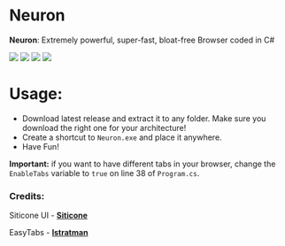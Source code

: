 # Neuron

**Neuron**: Extremely powerful, super-fast, bloat-free Browser coded in C#

![](https://img.shields.io/github/v/release/Strayfade/Neuron?style=flat-square)
![](https://img.shields.io/github/commit-activity/m/Strayfade/Neuron?style=flat-square)
![](https://img.shields.io/github/repo-size/Strayfade/Neuron?style=flat-square)
![](https://img.shields.io/github/license/Strayfade/Neuron?style=flat-square)

# Usage:
 - Download latest release and extract it to any folder. Make sure you download the right one for your architecture!
 - Create a shortcut to `Neuron.exe` and place it anywhere.
 - Have Fun!
 
**Important:** if you want to have different tabs in your browser, change the `EnableTabs` variable to `true` on line 38 of `Program.cs`.

### Credits:

Siticone UI - [**Siticone**](https://siticoneframework.com)

EasyTabs - [**lstratman**](https://github.com/lstratman/EasyTabs)
